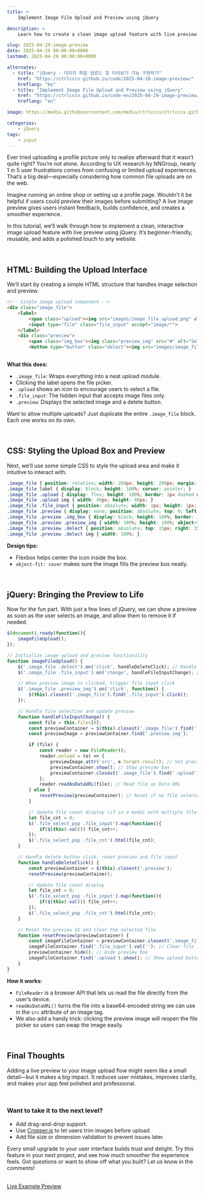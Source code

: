 ```yaml
---
title: >  
    Implement Image File Upload and Preview using jQuery

description: >  
    Learn how to create a clean image upload feature with live preview using jQuery. Improve UX with step-by-step code, tips, and real-time feedback for users.

slug: 2025-04-29-image-preview
date: 2025-04-29 00:00:00+0000
lastmod: 2025-04-29 00:00:00+0000

alternates:
  - title: "jQuery - 이미지 파일 업로드 및 미리보기 기능 구현하기"
    href: "https://ctrlcccv.github.io/code/2025-04-28-image-preview/"
    hreflang: "ko"
  - title: "Implement Image File Upload and Preview using jQuery"
    href: "https://ctrlcccv.github.io/code-en/2025-04-29-image-preview/"
    hreflang: "en"

image: https://media.githubusercontent.com/media/ctrlcccv/ctrlcccv.github.io/master/assets/img/post/2025-04-29-image-preview-en.webp

categories:
    - jQuery
tags:
    - input
---
```

Ever tried uploading a profile picture only to realize afterward that it wasn’t quite right? You’re not alone. According to UX research by NNGroup, nearly 1 in 5 user frustrations comes from confusing or limited upload experiences. That’s a big deal—especially considering how common file uploads are on the web.  

Imagine running an online shop or setting up a profile page. Wouldn't it be helpful if users could preview their images before submitting? A live image preview gives users instant feedback, builds confidence, and creates a smoother experience.  

In this tutorial, we’ll walk through how to implement a clean, interactive image upload feature with live preview using jQuery. It’s beginner-friendly, reusable, and adds a polished touch to any website.  



<ins class="adsbygoogle"
     style="display:block; text-align:center;"
     data-ad-layout="in-article"
     data-ad-format="fluid"
     data-ad-client="ca-pub-8535540836842352"
     data-ad-slot="2974559225"></ins>
<script>
     (adsbygoogle = window.adsbygoogle || []).push({});
</script>


<br>

## HTML: Building the Upload Interface

We’ll start by creating a simple HTML structure that handles image selection and preview.

```html
<!-- Single image upload component -->
<div class="image_file">
    <label>
        <span class="upload"><img src="images/image_file_upload.png" alt="이미지 업로드"></span>
        <input type="file" class="file_input" accept="image/*">
    </label>
    <div class="preview">
        <span class="img_box"><img class="preview_img" src="#" alt="Selected Image"></span>
        <button type="button" class="delect"><img src="images/image_file_delect.png" alt="삭제"></button>
    

```
**What this does:**
- `.image_file`: Wraps everything into a neat upload module.
- Clicking the label opens the file picker.
- `.upload` shows an icon to encourage users to select a file.
- `.file_input`: The hidden input that accepts image files only.
- `.preview`: Displays the selected image and a delete button.

Want to allow multiple uploads? Just duplicate the entire `.image_file` block. Each one works on its own.

<br>

## CSS: Styling the Upload Box and Preview

Next, we’ll use some simple CSS to style the upload area and make it intuitive to interact with.

```css
.image_file { position: relative; width: 200px; height: 200px; margin: 150px auto 0; } 
.image_file label { display: block; height: 100%; cursor: pointer; } 
.image_file .upload { display: flex; height: 100%; border: 1px dashed #E5E5E5; border-radius: 6px; justify-content: center; align-items: center; background: #FFFFFF; } 
.image_file .upload img { width: 40px; height: 40px; } 
.image_file .file_input { position: absolute; width: 1px; height: 1px; margin: -1px; font-size: initial; overflow: hidden; clip: rect(0, 0, 0, 0); } 
.image_file .preview { display: none; position: absolute; top: 0; left: 0; width: 100%; height: 100%; } 
.image_file .preview .img_box { display: block; height: 100%; border: 1px solid #E5E5E5; border-radius: 6px; background: #FFFFFF; cursor: pointer; } 
.image_file .preview .preview_img { width: 100%; height: 100%; object-fit: cover; } 
.image_file .preview .delect { position: absolute; top: 15px; right: 15px; width: 25px; height: 25px; padding: 0; border: none; background: none; cursor: pointer; } 
.image_file .preview .delect img { width: 100%; }  
```
**Design tips:**
- Flexbox helps center the icon inside the box.
- `object-fit: cover` makes sure the image fills the preview box neatly.

<br>

## jQuery: Bringing the Preview to Life

Now for the fun part. With just a few lines of jQuery, we can show a preview as soon as the user selects an image, and allow them to remove it if needed.



<ins class="adsbygoogle"
     style="display:block; text-align:center;"
     data-ad-layout="in-article"
     data-ad-format="fluid"
     data-ad-client="ca-pub-8535540836842352"
     data-ad-slot="2974559225"></ins>
<script>
     (adsbygoogle = window.adsbygoogle || []).push({});
</script>


```js
$(document).ready(function(){
    imageFileUpload();
});

// Initialize image upload and preview functionality
function imageFileUpload() {
    $('.image_file .delect').on('click', handleDeleteClick); // Handle delete button click
    $('.image_file .file_input').on('change', handleFileInputChange); // Handle file input change

    // When preview image is clicked, trigger file input click
    $('.image_file .preview_img').on('click', function() {
        $(this).closest('.image_file').find('.file_input').click();
    });

    // Handle file selection and update preview
    function handleFileInputChange() {
        const file = this.files[0];
        const previewContainer = $(this).closest('.image_file').find('.preview');
        const previewImage = previewContainer.find('.preview_img');

        if (file) {
            const reader = new FileReader();
            reader.onload = (e) => {
                previewImage.attr('src', e.target.result); // Set preview image
                previewContainer.show(); // Show preview box
                previewContainer.closest('.image_file').find('.upload').hide(); // Hide upload button
            };
            reader.readAsDataURL(file); // Read file as Data URL
        } else {
            resetPreview(previewContainer); // Reset if no file selected
        }

        // Update file count display (if in a modal with multiple file inputs)
        let file_cnt = 0;
        $('.file_select_pop .file_input').map(function(){
            if($(this).val()) file_cnt++;
        });
        $('.file_select_pop .file_cnt').html(file_cnt);
    }

    // Handle delete button click: reset preview and file input
    function handleDeleteClick() {
        const previewContainer = $(this).closest('.preview');
        resetPreview(previewContainer);

        // Update file count display
        let file_cnt = 0;
        $('.file_select_pop .file_input').map(function(){
            if($(this).val()) file_cnt++;
        });
        $('.file_select_pop .file_cnt').html(file_cnt);
    }

    // Reset the preview UI and clear the selected file
    function resetPreview(previewContainer) {
        const imageFileContainer = previewContainer.closest('.image_file');
        imageFileContainer.find('.file_input').val(''); // Clear file input
        previewContainer.hide(); // Hide preview box
        imageFileContainer.find('.upload').show(); // Show upload button again
    }
}  
```

**How it works:**
- `FileReader` is a browser API that lets us read the file directly from the user’s device.
- `readAsDataURL()` turns the file into a base64-encoded string we can use in the `src` attribute of an image tag.
- We also add a handy trick: clicking the preview image will reopen the file picker so users can swap the image easily.

<br>

## Final Thoughts

Adding a live preview to your image upload flow might seem like a small detail—but it makes a big impact. It reduces user mistakes, improves clarity, and makes your app feel polished and professional.

<br>

### Want to take it to the next level?

- Add drag-and-drop support.
- Use [Cropper.js](https://fengyuanchen.github.io/cropperjs/) to let users trim images before upload.
- Add file size or dimension validation to prevent issues later.

Every small upgrade to your user interface builds trust and delight. Try this feature in your next project, and see how much smoother the experience feels. Got questions or want to show off what you built? Let us know in the comments!  

<br>

<div class="btn_wrap">
    <a target="_blank" href="https://ctrlcccv.github.io/ctrlcccv-demo/2025-04-28-image-preview/">Live Example Preview</a>
</div>



